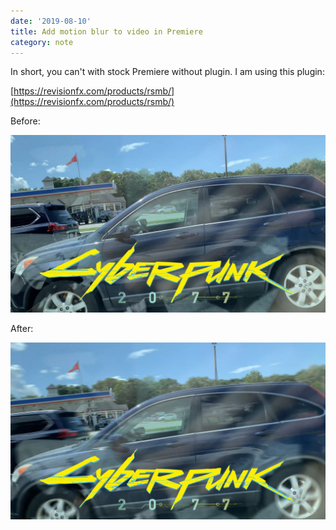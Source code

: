 ```yaml
---
date: '2019-08-10'
title: Add motion blur to video in Premiere
category: note
---
```


In short, you can't with stock Premiere without plugin. I am using this plugin:

[https://revisionfx.com/products/rsmb/](https://revisionfx.com/products/rsmb/)

Before:

![Imgur](../assets/images/pr-add-motion-blur/before.jpg)

After:

![Imgur](../assets/images/pr-add-motion-blur/after.jpg)
